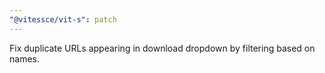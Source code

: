 ```yaml
---
"@vitessce/vit-s": patch
---
```


Fix duplicate URLs appearing in download dropdown by filtering based on names.

